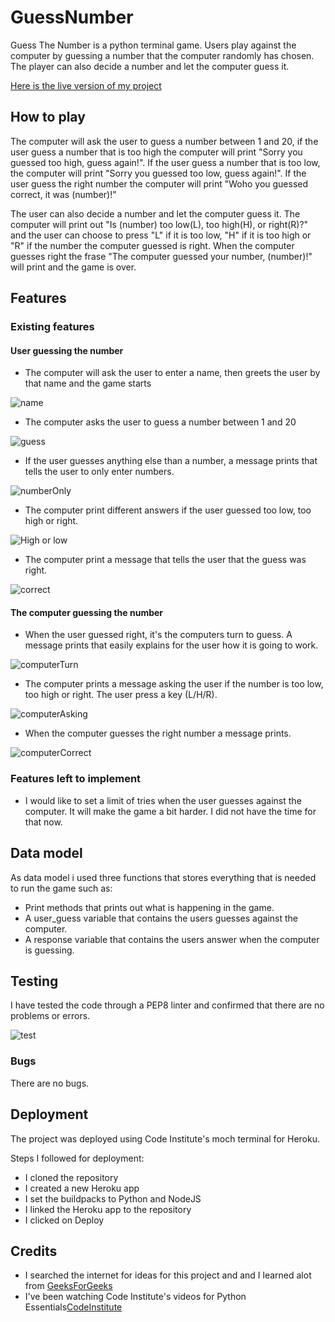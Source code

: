 # GuessNumber

Guess The Number is a python terminal game. Users play against the computer by guessing a number that the computer randomly has chosen. The player can also decide a number and let the computer guess it. 

[Here is the live version of my project](https://guessnumber-98442c7e9518.herokuapp.com/)

## How to play

 The computer will ask the user to guess a number between 1 and 20, if the user guess a number that is too high the computer will print "Sorry you guessed too high, guess again!". If the user guess a number that is too low, the computer will print "Sorry you guessed too low, guess again!". If the user guess the right number the computer will print "Woho you guessed correct, it was (number)!"

The user can also decide a number and let the computer guess it. The computer will print out "Is (number) too low(L), too high(H), or right(R)?" and the user can choose to press "L" if it is too low, "H" if it is too high or "R" if the number the computer guessed is right. When the computer guesses right the frase "The computer guessed your number, (number)!" will print and the game is over. 

## Features

### Existing features

#### User guessing the number

- The computer will ask the user to enter a name, then greets the user by that name and the game starts

![name](https://github.com/matgus217/GuessNumber/assets/147818054/5a914d13-bc2e-4973-9668-73771b21c553)


- The computer asks the user to guess a number between 1 and 20

![guess](https://github.com/matgus217/GuessNumber/assets/147818054/e83ff616-48f0-4552-9f5c-776f0b81cebd)


- If the user guesses anything else than a number, a message prints that tells the user to only enter numbers.

![numberOnly](https://github.com/matgus217/GuessNumber/assets/147818054/9244868e-d02d-4f08-b796-e65c70b894da)


- The computer print different answers if the user guessed too low, too high or right.

![High or low](https://github.com/matgus217/GuessNumber/assets/147818054/7fd28ace-e65a-4338-9ba1-36754319b583)


- The computer print a message that tells the user that the guess was right.

![correct](https://github.com/matgus217/GuessNumber/assets/147818054/0f40de36-e367-4fec-ae2a-a06f48fb6511)


#### The computer guessing the number

- When the user guessed right, it's the computers turn to guess. A message prints that easily explains for the user how it is going to work.

![computerTurn](https://github.com/matgus217/GuessNumber/assets/147818054/079ebf5a-5ac2-40fe-9a51-84ea691b01c4)


- The computer prints a message asking the user if the number is too low, too high or right. The user press a key (L/H/R).

![computerAsking](https://github.com/matgus217/GuessNumber/assets/147818054/1ba457f5-a988-4a99-9094-8d058002d229)


- When the computer guesses the right number a message prints.

![computerCorrect](https://github.com/matgus217/GuessNumber/assets/147818054/ab67009b-528b-49f8-b7b6-d6e24a7ae1bf)


### Features left to implement
- I would like to set a limit of tries when the user guesses against the computer. It will make the game a bit harder. I did not have the time for that now.

## Data model

As data model i used three functions that stores everything that is needed to run the game such as:
- Print methods that prints out what is happening in the game.
- A user_guess variable that contains the users guesses against the computer.
- A response variable that contains the users answer when the computer is guessing.

## Testing

I have tested the code through a PEP8 linter and confirmed that there are no problems or errors.

![test](https://github.com/matgus217/GuessNumber/assets/147818054/c09843e9-6e6d-4cf6-b40d-eb3fc2f633dc)


### Bugs
There are no bugs.

## Deployment

The project was deployed using Code Institute's moch terminal for Heroku.

Steps I followed for deployment:
- I cloned the repository
- I created a new Heroku app 
- I set the buildpacks to Python and NodeJS
- I linked the Heroku app to the repository
- I clicked on Deploy

## Credits

- I searched the internet for ideas for this project and and I learned alot from [GeeksForGeeks](https://www.geeksforgeeks.org/python-programming-language/)
- I've been watching Code Institute's videos for Python Essentials[CodeInstitute](https://learn.codeinstitute.net/courses/coursev1:CodeInstitute+LS101+2021_T1/courseware/293ee9d8ff3542d3b877137ed81b9a5b/071036790a5642f9a6f004f9888b6a45/?child=first)

